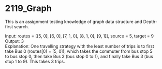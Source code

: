 # 2119_Graph
This is an assignment testing knowledge of graph data structure and Depth-first search. 

Input: routes = [[5, 0], [6, 0], [7, 1, 0], [8, 1, 0], [9, 1]], source = 5, target = 9       
Output: 3         
Explanation: One travelling strategy with the least number of trips is to first take Bus 0 (routes[0] = [5, 0]), which takes the commuter from bus stop 5 to bus stop 0, then take Bus 2 (bus stop 0 to 1), and finally take Bus 3 (bus stop 1 to 9). This takes 3 trips.     
